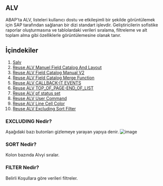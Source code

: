 ## ALV

ABAP'ta  ALV, listeleri kullanıcı dostu ve etkileşimli bir şekilde görüntülemek için SAP tarafından sağlanan bir dizi standart işlevdir. Geliştiricilerin sofistike raporlar oluşturmasına ve tablolardaki verileri sıralama, filtreleme ve alt toplam alma gibi özelliklerle görüntülemesine olanak tanır.

## İçindekiler

1. [Salv](/1_Salv.abap)
2. [Reuse ALV Manuel Field Catalog And Layout](/2_REUSE_ALV_manuel_fcat_layout.abap)
3. [Reuse ALV Field Catalog Manual V2](/3_Reuse_ALV_Manuel_Fcat_V2.abap)
4. [Reuse ALV Field Catalog Merge Function](/4_REUSE_ALV_Fieldcat_Merge.abap)
5. [Reuse ALV CALLBACK-IT EVENTS](/5_REUSE_Alv_Callback_Events.abap)
6. [Reuse ALV TOP_OF_PAGE-END_OF_LIST](/6_REUSE_ALV_TOP_OF_PAGE-END_OF_LIST.abap)
7. [Reuse ALV pf status set](/7_REUSE_ALV_PF_STATUS.abap)
8. [Reuse ALV User Command](/8_REUSE_ALV_USER_COMMAND.abap)
9. [Reuse ALV Line Cell Color](/9_ALV_LINE_CELL_COLOR.abap)
10. [Reuse ALV Excluding Sort Filter](/A10_ALV_EXCLUDE_FILTER_SORT.abap)
### EXCLUDING Nedir?
Aşağıdaki bazı butonları gizlemeye yarayan yapıya denir.
![image](https://github.com/xryal/ALV/assets/81656700/7a29539b-bd31-41a2-8ee6-10b016e07b1f)

### SORT Nedir?
Kolon bazında Alvyi sıralar.

### FILTER Nedir?
Belirli Koşullara göre verileri filtreler.
